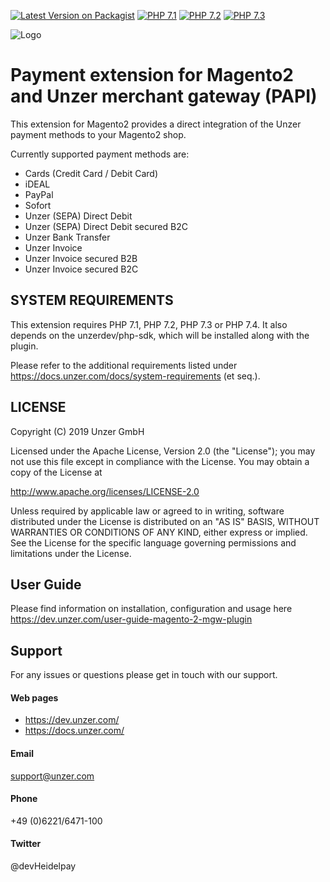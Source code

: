 [![Latest Version on Packagist](https://img.shields.io/packagist/v/unzerdev/magento2.svg?style=flat-square)](https://packagist.org/packages/unzerdev/magento2)
[![PHP 7.1](https://img.shields.io/badge/php-7.1-blue.svg)](http://www.php.net)
[![PHP 7.2](https://img.shields.io/badge/php-7.2-blue.svg)](http://www.php.net)
[![PHP 7.3](https://img.shields.io/badge/php-7.3-blue.svg)](http://www.php.net)

![Logo](https://dev.unzer.com/wp-content/uploads/2020/09/Unzer__PrimaryLogo_Raspberry_RGB.png)

# Payment extension for Magento2 and Unzer merchant gateway (PAPI)  

This extension for Magento2 provides a direct integration of the Unzer payment methods to your Magento2 shop. 

Currently supported payment methods are:
* Cards (Credit Card / Debit Card)
* iDEAL
* PayPal
* Sofort
* Unzer (SEPA) Direct Debit
* Unzer (SEPA) Direct Debit secured B2C
* Unzer Bank Transfer
* Unzer Invoice
* Unzer Invoice secured B2B
* Unzer Invoice secured B2C

## SYSTEM REQUIREMENTS
This extension requires PHP 7.1, PHP 7.2, PHP 7.3 or PHP 7.4. 
It also depends on the unzerdev/php-sdk, which will be installed along with the plugin.

Please refer to the additional requirements listed under https://docs.unzer.com/docs/system-requirements (et seq.).

## LICENSE
Copyright (C) 2019 Unzer GmbH

Licensed under the Apache License, Version 2.0 (the "License");
you may not use this file except in compliance with the License.
You may obtain a copy of the License at

http://www.apache.org/licenses/LICENSE-2.0

Unless required by applicable law or agreed to in writing, software
distributed under the License is distributed on an "AS IS" BASIS,
WITHOUT WARRANTIES OR CONDITIONS OF ANY KIND, either express or implied.
See the License for the specific language governing permissions and
limitations under the License.

## User Guide
Please find information on installation, configuration and usage here https://dev.unzer.com/user-guide-magento-2-mgw-plugin

## Support
For any issues or questions please get in touch with our support.

#### Web pages
* https://dev.unzer.com/
* https://docs.unzer.com/
 
#### Email
support@unzer.com
 
#### Phone
+49 (0)6221/6471-100

#### Twitter
@devHeidelpay
